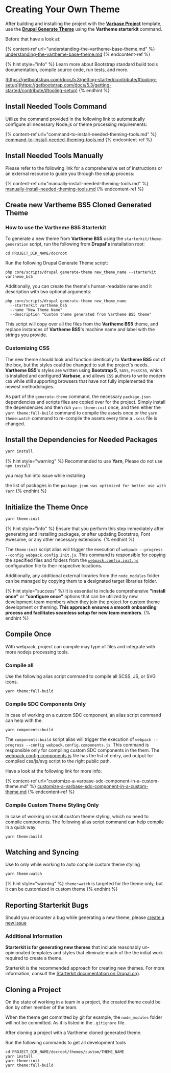 # Creating Your Own Theme

After building and installing the project with the [**Varbase Project**](https://github.com/Vardot/varbase-project) template, use the [**Drupal Generate Theme**](https://www.drupal.org/docs/core-modules-and-themes/core-themes/starterkit-theme) using the **Vartheme starterkit**  command.&#x20;

Before that have a look at:

{% content-ref url="understanding-the-vartheme-base-theme.md" %}
[understanding-the-vartheme-base-theme.md](understanding-the-vartheme-base-theme.md)
{% endcontent-ref %}

{% hint style="info" %}
Learn more about Bootstrap standard build tools documentation, compile source code, run tests, and more.

[https://getbootstrap.com/docs/5.3/getting-started/contribute/#tooling-setup](https://getbootstrap.com/docs/5.3/getting-started/contribute/#tooling-setup)
{% endhint %}

## Install Needed Tools Command

Utilize the command provided in the following link to automatically configure all necessary Node.js or theme processing requirements:

{% content-ref url="command-to-install-needed-theming-tools.md" %}
[command-to-install-needed-theming-tools.md](command-to-install-needed-theming-tools.md)
{% endcontent-ref %}

## Install Needed Tools Manually

Please refer to the following link for a comprehensive set of instructions or an external resource to guide you through the setup process:

{% content-ref url="manually-install-needed-theming-tools.md" %}
[manually-install-needed-theming-tools.md](manually-install-needed-theming-tools.md)
{% endcontent-ref %}

## Create new Vartheme BS5 Cloned Generated Theme

### How to use the Vartheme BS5 Starterkit

To generate a new theme from **Vartheme BS5** using the `starterkit/theme-generation` script, run the following from **Drupal's** installation root:

```
cd PROJECT_DIR_NAME/docroot
```

Run the following Drupal Generate Theme script:

```
php core/scripts/drupal generate-theme new_theme_name --starterkit vartheme_bs5
```

Additionally, you can create the theme's human-readable name and it description with two optional arguments:

```
php core/scripts/drupal generate-theme new_theme_name
  --starterkit vartheme_bs5
  --name "New Theme Name"
  --description "Custom theme generated from Vartheme BS5 theme"
```

This script will copy over all the files from the **Vartheme BS5** theme, and replace instances of **Vartheme BS5**'s machine name and label with the strings you provide.

### Customizing CSS

The new theme should look and function identically to **Vartheme BS5** out of the box, but the styles could be changed to suit the project's needs. **Vartheme BS5**'s styles are written using **Bootstrap 5**, `SASS`, `PostCSS`, which is installed and configured **Varbase**, and allows `CSS` authors to write modern `CSS` while still supporting browsers that have not fully implemented the newest methodologies.

As part of the `generate-theme` command, the necessary `package.json` dependencies and scripts files are copied over for the project. Simply install the dependencies and then run `yarn theme:init` once, and then either the `yarn theme:full-build` command to compile the assets once or the `yarn theme:watch` command to re-compile the assets every time a `.scss` file is changed.

## Install the Dependencies for Needed Packages

```bash
yarn install
```

{% hint style="warning" %}
Recommended to use **Yarn**, Please do not use `npm install`

you may fun into issue while installing

the list of packages in the `package.json was optimized for better use with Yarn`
{% endhint %}

## Initialize the Theme Once

```bash
yarn theme:init
```

{% hint style="info" %}
Ensure that you perform this step immediately after generating and installing packages, or after updating Bootstrap, Font Awesome, or any other necessary extensions.
{% endhint %}

The `theme:init` script alias will trigger the execution of `webpack --progress --config webpack.config.init.js`. This command is responsible for copying the specified files and folders from the [`webpack.config.init.js`](https://github.com/Vardot/vartheme\_bs5/blob/3.0.x/webpack.config.init.js) configuration file to their respective locations.

Additionally, any additional external libraries from the `node_modules` folder can be managed by copying them to a designated target libraries folder.

{% hint style="success" %}
It is essential to include comprehensive **"install once"** or **"configure once"** options that can be utilized by new development team members when they join the project for custom theme development or theming. **This approach ensures a smooth onboarding process and facilitates seamless setup for new team members**.
{% endhint %}

## Compile Once

With webpack, project can compile may type of files and integrate with more nodejs processing tools.

### Compile all

Use the following alias script command to compile all SCSS, JS, or SVG icons.

```
yarn theme:full-build
```

### Compile SDC Components Only

In case of working on a custom SDC component, an alias script command can help with the.

```
yarn components:build
```

The `components:build` script alias will trigger the execution of `webpack --progress --config webpack.config.components.js`. This command is responsible only for compiling custom SDC components in the them. The [webpack.config.components.js](https://github.com/Vardot/vartheme\_bs5/blob/3.0.x/webpack.config.components.js) file has the list of entry, and output for compiled css/js/svg script to the right public path.

Have a look at the following link for more info:

{% content-ref url="customize-a-varbase-sdc-component-in-a-custom-theme.md" %}
[customize-a-varbase-sdc-component-in-a-custom-theme.md](customize-a-varbase-sdc-component-in-a-custom-theme.md)
{% endcontent-ref %}

### Compile Custom Theme Styling Only

In case of working on small custom theme styling, which no need to compile components. The following alias script command can help compile in a quick way.

```
yarn theme:build
```

## Watching and Syncing

Use to only while working to auto compile custom theme styling

```bash
yarn theme:watch
```

{% hint style="warning" %}
`theme:watch` is targeted for the theme only, but it can be customized in custom theme
{% endhint %}

## Reporting Starterkit Bugs

Should you encounter a bug while generating a new theme, please [create a new issue](https://www.drupal.org/node/add/project-issue/vartheme\_bs5)

### Additional Information

**Starterkit is for generating new themes** that include reasonably un-opinionated templates and styles that eliminate much of the the initial work required to create a theme.

Starterkit is the recommended approach for creating new themes. For more information, consult the [Starterkit documentation on Drupal.org](https://www.drupal.org/docs/core-modules-and-themes/core-themes/starterkit-theme).

## Cloning a Project

On the state of working in a team in a project, the created theme could be don by other member of the team.

When the theme get committed by git for example, the `node_modules` folder will not be committed. As it is listed in the `.gitignore` file.

After cloning a project with a Vartheme cloned generated theme.

Run the following commands to get all development tools

```
cd PROJECT_DIR_NAME/docroot/themes/custom/THEME_NAME
yarn install
yarn theme:init
yarn theme:full-build
```

&#x20;
